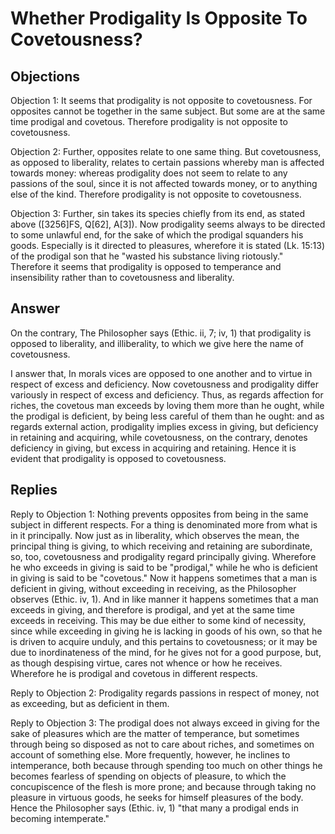 # Whether Prodigality Is Opposite To Covetousness?

## Objections

Objection 1: It seems that prodigality is not opposite to covetousness. For opposites cannot be together in the same subject. But some are at the same time prodigal and covetous. Therefore prodigality is not opposite to covetousness.

Objection 2: Further, opposites relate to one same thing. But covetousness, as opposed to liberality, relates to certain passions whereby man is affected towards money: whereas prodigality does not seem to relate to any passions of the soul, since it is not affected towards money, or to anything else of the kind. Therefore prodigality is not opposite to covetousness.

Objection 3: Further, sin takes its species chiefly from its end, as stated above ([3256]FS, Q[62], A[3]). Now prodigality seems always to be directed to some unlawful end, for the sake of which the prodigal squanders his goods. Especially is it directed to pleasures, wherefore it is stated (Lk. 15:13) of the prodigal son that he "wasted his substance living riotously." Therefore it seems that prodigality is opposed to temperance and insensibility rather than to covetousness and liberality.

## Answer

On the contrary, The Philosopher says (Ethic. ii, 7; iv, 1) that prodigality is opposed to liberality, and illiberality, to which we give here the name of covetousness.

I answer that, In morals vices are opposed to one another and to virtue in respect of excess and deficiency. Now covetousness and prodigality differ variously in respect of excess and deficiency. Thus, as regards affection for riches, the covetous man exceeds by loving them more than he ought, while the prodigal is deficient, by being less careful of them than he ought: and as regards external action, prodigality implies excess in giving, but deficiency in retaining and acquiring, while covetousness, on the contrary, denotes deficiency in giving, but excess in acquiring and retaining. Hence it is evident that prodigality is opposed to covetousness.

## Replies

Reply to Objection 1: Nothing prevents opposites from being in the same subject in different respects. For a thing is denominated more from what is in it principally. Now just as in liberality, which observes the mean, the principal thing is giving, to which receiving and retaining are subordinate, so, too, covetousness and prodigality regard principally giving. Wherefore he who exceeds in giving is said to be "prodigal," while he who is deficient in giving is said to be "covetous." Now it happens sometimes that a man is deficient in giving, without exceeding in receiving, as the Philosopher observes (Ethic. iv, 1). And in like manner it happens sometimes that a man exceeds in giving, and therefore is prodigal, and yet at the same time exceeds in receiving. This may be due either to some kind of necessity, since while exceeding in giving he is lacking in goods of his own, so that he is driven to acquire unduly, and this pertains to covetousness; or it may be due to inordinateness of the mind, for he gives not for a good purpose, but, as though despising virtue, cares not whence or how he receives. Wherefore he is prodigal and covetous in different respects.

Reply to Objection 2: Prodigality regards passions in respect of money, not as exceeding, but as deficient in them.

Reply to Objection 3: The prodigal does not always exceed in giving for the sake of pleasures which are the matter of temperance, but sometimes through being so disposed as not to care about riches, and sometimes on account of something else. More frequently, however, he inclines to intemperance, both because through spending too much on other things he becomes fearless of spending on objects of pleasure, to which the concupiscence of the flesh is more prone; and because through taking no pleasure in virtuous goods, he seeks for himself pleasures of the body. Hence the Philosopher says (Ethic. iv, 1) "that many a prodigal ends in becoming intemperate."